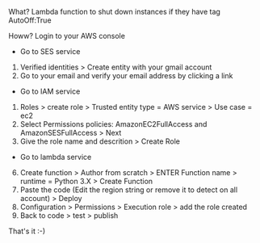 What?
Lambda function to shut down instances if they have tag AutoOff:True

Howw?
Login to your AWS console

- Go to SES service 
1. Verified identities > Create entity with your gmail account
2. Go to your email and verify your email address by clicking a link

- Go to IAM service
1. Roles > create role > Trusted entity type = AWS service > Use case = ec2
2. Select Permissions policies: AmazonEC2FullAccess and AmazonSESFullAccess > Next
3. Give the role name and descrition > Create Role

- Go to lambda service
6. Create function > Author from scratch > ENTER Function name > runtime = Python 3.X > Create Function
7. Paste the code (Edit the region string or remove it to detect on all account) > Deploy
8. Configuration > Permissions > Execution role > add the role created
9. Back to code > test > publish

That's it :-)
